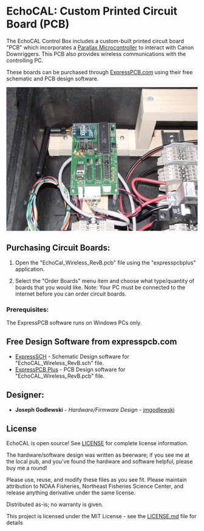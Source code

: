 # EchoCAL: Custom Printed Circuit Board (PCB)

The EchoCAL Control Box includes a custom-built printed circuit board "PCB" which incorporates a [Parallax Microcontroller](https://www.parallax.com/product/p8x32a-d40) to interact with Canon Downriggers. This PCB also provides wireless communications with the controlling PC.

These boards can be purchased through [ExpressPCB.com](https://www.expresspcb.com/) using their free schematic and PCB design software.

![Picture Of PCB](./EchoCAL_PCB.JPG)

## Purchasing Circuit Boards:

1. Open the "EchoCal_Wireless_RevB.pcb" file using the "expresspcbplus" application.

2. Select the "Order Boards" menu item and choose what type/quantity of boards that you would like. Note: Your PC must be connected to the internet before you can order circuit boards.

### Prerequisites:

The ExpressPCB software runs on Windows PCs only.

## Free Design Software from expresspcb.com

* [ExpressSCH](https://www.expresspcb.com/expresssch/) - Schematic Design software for "EchoCAL_Wireless_RevB.sch" file.
* [ExpressPCB Plus](https://www.expresspcb.com/expresspcbplus/) - PCB Design software for "EchoCAL_Wireless_RevB.pcb" file.


## Designer:

* **Joseph Godlewski** - *Hardware/Firmware Design* - [jmgodlewski](https://github.com/jmgodlewski)

## License

EchoCAL is open source! See [LICENSE](./LICENSE.md) for complete license information.

The hardware/software design was written as beerware; if you see me at the local pub, and you've found the hardware and software helpful, please buy me a round!

Please use, reuse, and modify these files as you see fit. Please maintain attribution to NOAA Fisheries, Northeast Fisheries Science Center, and release anything derivative under the same license.

Distributed as-is; no warranty is given.


This project is licensed under the MIT License - see the [LICENSE.md](LICENSE.md) file for details

